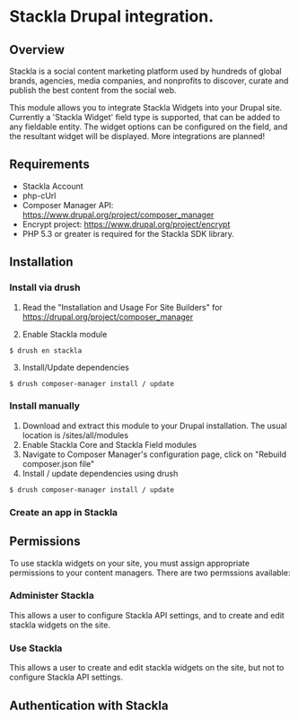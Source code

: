 # Stackla Drupal integration.

## Overview
Stackla is a social content marketing platform used by hundreds of global brands, agencies, media companies, and nonprofits to discover, curate and publish the best content from the social web.

This module allows you to integrate Stackla Widgets into your Drupal site.
Currently a 'Stackla Widget' field type is supported, that can be added to any
fieldable entity. The widget options can be configured on the field, and the
resultant widget will be displayed.
More integrations are planned!

## Requirements
* Stackla Account
* php-cUrl
* Composer Manager API: https://www.drupal.org/project/composer_manager
* Encrypt project: https://www.drupal.org/project/encrypt
* PHP 5.3 or greater is required for the Stackla SDK library.

## Installation

### Install via drush
1. Read the "Installation and Usage For Site Builders" for https://drupal.org/project/composer_manager

2. Enable Stackla module
```
$ drush en stackla
```

3. Install/Update dependencies
```
$ drush composer-manager install / update
```

### Install manually
1. Download and extract this module to your Drupal installation. The usual
location is /sites/all/modules
2. Enable Stackla Core and Stackla Field modules
3. Navigate to Composer Manager's configuration page, click on "Rebuild composer.json file"
4. Install / update dependencies using drush
```
$ drush composer-manager install / update
```

### Create an app in Stackla

## Permissions
To use stackla widgets on your site, you must assign appropriate permissions to
your content managers. There are two permssions available:

### Administer Stackla
This allows a user to configure Stackla API settings, and to create and edit
stackla widgets on the site.

### Use Stackla
This allows a user to create and edit stackla widgets on the site, but not to
configure Stackla API settings.

## Authentication with Stackla

